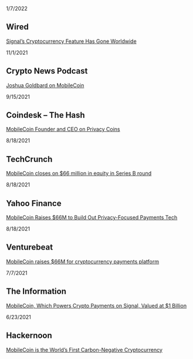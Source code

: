 <div class="css-uzb1jv"><div class="css-wx7gyx"><div class="css-s27ulu"><div style="background-image:url(https://mobilecoinwp.wpengine.com/wp-content/uploads/2022/01/wired.jpg)" class="css-yeim8a"></div></div><div><p>1/7/2022</p>
<h2>Wired</h2>
<p><a href="https://www.wired.com/story/signal-mobilecoin-cryptocurrency-payments/" target="_blank" rel="noreferrer noopener">Signal’s Cryptocurrency Feature Has Gone Worldwide</a></p>
</div></div><div class="css-wx7gyx"><div class="css-s27ulu"><div style="background-image:url(https://mobilecoinwp.wpengine.com/wp-content/uploads/2021/11/268x0w.jpg)" class="css-yeim8a"></div></div><div><p>11/1/2021</p>
<h2>Crypto News Podcast</h2>
<p><a href="https://podcasts.apple.com/ca/podcast/70-joshua-goldbard-on-mobile-coin/id1559291408?i=1000540347410" target="_blank" rel="noreferrer noopener">Joshua Goldbard on MobileCoin</a></p>
</div></div><div class="css-wx7gyx"><div class="css-s27ulu"><div style="background-image:url(https://mobilecoinwp.wpengine.com/wp-content/uploads/2021/11/coindesk.png)" class="css-yeim8a"></div></div><div><p>9/15/2021</p>
<h2>Coindesk – The Hash</h2>
<p><a href="https://www.coindesk.com/tv/the-hash/the-hash-september-15-2021/" target="_blank" rel="noopener">MobileCoin Founder and CEO on Privacy Coins</a></p>
</div></div><div class="css-wx7gyx"><div class="css-s27ulu"><div style="background-image:url(https://mobilecoinwp.wpengine.com/wp-content/uploads/2021/11/techcrunch.png)" class="css-yeim8a"></div></div><div><p>8/18/2021</p>
<h2>TechCrunch</h2>
<p><u><a class="PrimaryLink BaseLink" href="https://techcrunch.com/2021/08/18/mobilecoin-closes-on-66-million-in-equity-in-series-b-round/" target="_blank" rel="noreferrer noopener">MobileCoin closes on $66 million in equity in Series B round</a></u></p>
</div></div><div class="css-wx7gyx"><div class="css-s27ulu"><div style="background-image:url(https://mobilecoinwp.wpengine.com/wp-content/uploads/2021/11/yahoo-finance.png)" class="css-yeim8a"></div></div><div><p>8/18/2021</p>
<h2>Yahoo Finance</h2>
<p><u><a class="PrimaryLink BaseLink" href="https://finance.yahoo.com/news/mobilecoin-raises-66m-build-privacy-110000502.html" target="_blank" rel="noreferrer noopener">MobileCoin Raises $66M to Build Out Privacy-Focused Payments Tech</a></u></p>
</div></div><div class="css-wx7gyx"><div class="css-s27ulu"><div style="background-image:url(https://mobilecoinwp.wpengine.com/wp-content/uploads/2021/11/venturebeat.png)" class="css-yeim8a"></div></div><div><p>8/18/2021</p>
<h2>Venturebeat</h2>
<p><u><a class="PrimaryLink BaseLink" href="https://venturebeat.com/2021/08/18/mobilecoin-raises-66m-for-cryptocurrency-payments-platform/" target="_blank" rel="noreferrer noopener">MobileCoin raises $66M for cryptocurrency payments platform</a></u></p>
</div></div><div class="css-wx7gyx"><div class="css-s27ulu"><div style="background-image:url(https://mobilecoinwp.wpengine.com/wp-content/uploads/2021/11/Screen-Shot-2021-11-19-at-2.04.44-PM.png)" class="css-yeim8a"></div></div><div><p>7/7/2021</p>
<h2>The Information</h2>
<p><u><a class="PrimaryLink BaseLink" href="https://www.theinformation.com/articles/mobilecoin-which-powers-crypto-payments-on-signal-valued-at-1-billion" target="_blank" rel="noreferrer noopener">MobileCoin, Which Powers Crypto Payments on Signal, Valued at $1 Billion</a></u></p>
</div></div><div class="css-wx7gyx"><div class="css-s27ulu"><div style="background-image:url(https://mobilecoinwp.wpengine.com/wp-content/uploads/2021/11/Screen-Shot-2021-11-19-at-1.57.16-PM.png)" class="css-yeim8a"></div></div><div><p>6/23/2021</p>
<h2>Hackernoon</h2>
<p><u><a class="PrimaryLink BaseLink" href="https://hackernoon.com/mobilecoin-is-the-worlds-first-carbon-negative-cryptocurrency-1i2o37my" target="_blank" rel="noreferrer noopener">MobileCoin is the World’s First Carbon-Negative Cryptocurrency</a></u></p>
</div></div></div>

